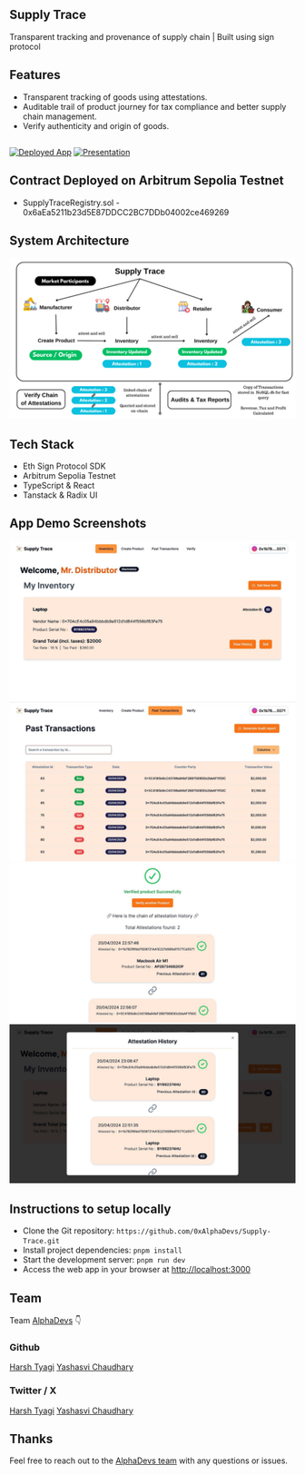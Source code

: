 ## Supply Trace

Transparent tracking and provenance of supply chain | Built using sign protocol

## Features

- Transparent tracking of goods using attestations.
- Auditable trail of product journey for tax compliance and better supply chain management.
- Verify authenticity and origin of goods.

##

[![Deployed App](https://img.shields.io/badge/Deployed%20App-Violet?style=for-the-badge&logo=website&color=violet)](https://supply-trace.alphadevs.dev)
[![Presentation](https://img.shields.io/badge/Presentation-Dark%20Indigo?style=for-the-badge&logo=website&color=3b5998)](https://docs.google.com/presentation/d/15K4sFAMuGPwWHLnEHocL3IiMbMkKD92nwwm5lID9f2o/edit?usp=sharing)

## Contract Deployed on Arbitrum Sepolia Testnet

- SupplyTraceRegistry.sol - 0x6aEa5211b23d5E87DDCC2BC7DDb04002ce469269

## System Architecture

![image](/public/system-architecture.png)

## Tech Stack

- Eth Sign Protocol SDK
- Arbitrum Sepolia Testnet
- TypeScript & React
- Tanstack & Radix UI

## App Demo Screenshots

![image](/public/app/1.jpg)
![image](/public/app/2.jpg)
![image](/public/app/3.jpg)
![image](/public/app/4.jpg)

## Instructions to setup locally

- Clone the Git repository: `https://github.com/0xAlphaDevs/Supply-Trace.git`
- Install project dependencies: `pnpm install`
- Start the development server: `pnpm run dev`
- Access the web app in your browser at [http://localhost:3000](http://localhost:3000)

## Team

Team [AlphaDevs](https://alphadevs.dev) 👇

### Github

[Harsh Tyagi](https://github.com/mr-harshtyagi) [Yashasvi Chaudhary](https://github.com/0xyshv)

### Twitter / X

[Harsh Tyagi](https://twitter.com/mr_harshtyagi) [Yashasvi Chaudhary](https://twitter.com/0xyshv)

## Thanks

Feel free to reach out to the [AlphaDevs team](https://alphadevs.dev) with any questions or issues.
